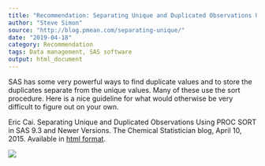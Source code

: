 ```yaml
---
title: "Recommendation: Separating Unique and Duplicated Observations Using PROC SORT in SAS 9.3 and Newer Versions"
author: "Steve Simon"
source: "http://blog.pmean.com/separating-unique/"
date: "2019-04-18"
category: Recommendation
tags: Data management, SAS software
output: html_document
---
```


SAS has some very powerful ways to find duplicate values and to store
the duplicates separate from the unique values. Many of these use the
sort procedure. Here is a nice guideline for what would otherwise be
very difficult to figure out on your own.

<!---More--->

Eric Cai. Separating Unique and Duplicated Observations Using PROC SORT
in SAS 9.3 and Newer Versions. The Chemical Statistician blog, April 10,
2015. Available in [html
format](https://chemicalstatistician.wordpress.com/2015/04/10/separating-unique-and-duplicate-variables-using-proc-sort-in-sas-9-3-and-newer-versions/).

![](../../../web/images/separating-unique01.png)




